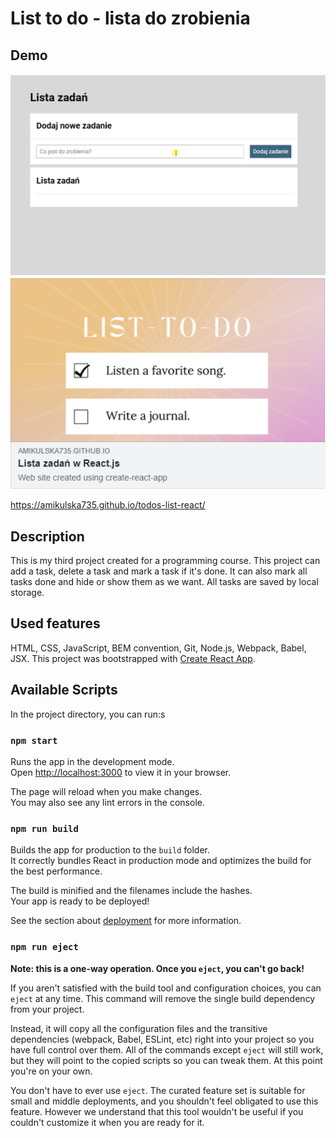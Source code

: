 # List to do - lista do zrobienia

## Demo
![GIF](https://github.com/amikulska735/todos-list-react/blob/main/public/list.gif)
![Screenshot](https://github.com/amikulska735/todos-list-react/blob/main/public/screenshot.png)

https://amikulska735.github.io/todos-list-react/

## Description
This is my third project created for a programming course. This project can add a task, delete a task and mark a task if it's done. It can also mark all tasks done and hide or show them as we want. All tasks are saved by local storage.

## Used features 
HTML, CSS, JavaScript, BEM convention, Git, Node.js, Webpack, Babel, JSX.
This project was bootstrapped with [Create React App](https://github.com/facebook/create-react-app). 

## Available Scripts

In the project directory, you can run:s

### `npm start`

Runs the app in the development mode.\
Open [http://localhost:3000](http://localhost:3000) to view it in your browser.

The page will reload when you make changes.\
You may also see any lint errors in the console.

### `npm run build`

Builds the app for production to the `build` folder.\
It correctly bundles React in production mode and optimizes the build for the best performance.

The build is minified and the filenames include the hashes.\
Your app is ready to be deployed!

See the section about [deployment](https://facebook.github.io/create-react-app/docs/deployment) for more information.

### `npm run eject`

**Note: this is a one-way operation. Once you `eject`, you can't go back!**

If you aren't satisfied with the build tool and configuration choices, you can `eject` at any time. This command will remove the single build dependency from your project.

Instead, it will copy all the configuration files and the transitive dependencies (webpack, Babel, ESLint, etc) right into your project so you have full control over them. All of the commands except `eject` will still work, but they will point to the copied scripts so you can tweak them. At this point you're on your own.

You don't have to ever use `eject`. The curated feature set is suitable for small and middle deployments, and you shouldn't feel obligated to use this feature. However we understand that this tool wouldn't be useful if you couldn't customize it when you are ready for it.


